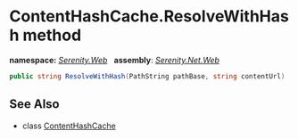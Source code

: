 # ContentHashCache.ResolveWithHash method
**namespace:** *[Serenity.Web](../../README.md#serenity.web-namespace)*   **assembly**: *[Serenity.Net.Web](../../README.md)*

```csharp
public string ResolveWithHash(PathString pathBase, string contentUrl)
```

## See Also

* class [ContentHashCache](../ContentHashCache.md)